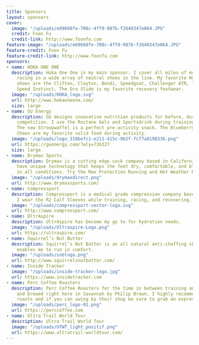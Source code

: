```yaml
---
title: Sponsors
layout: sponsors
cover:
  image: "/uploads/e69668fe-708c-4ff9-987b-f2640347e064.JPG"
  credit: Foon Fu
  credit-link: http://www.foonfu.com
feature-image: "/uploads/e69668fe-708c-4ff9-987b-f2640347e064.JPG"
feature-credit: Foon Fu
feature-credit-link: http://www.foonfu.com
sponsors:
- name: HOKA ONE ONE
  description: Hoka One One is my main sponsor. I cover all miles of my training and
    racing in a wide array of neutral shoes in the line. My favorite Hoka One One
    shoes are the Clifton, Clayton, Bondi, Speedgoat, Challenger ATR, Tracer, and
    Speed Instinct. The Ora Slide is my favorite recovery footwear.
  image: "/uploads/HOKA_logo.svg"
  url: http://www.hokaoneone.com/
  size: large
- name: GU Energy
  description: GU designs innovative nutrition products for before, during, and after
    competition. I use the Roctane Gels and Sportsdrink during training and racing.
    The new Stroopwaffel is a perfect pre-activity snack. The Blueberry Pomegranate
    Chews are my favorite solid food during activity.
  image: "/uploads/logo_318befc1-e211-415c-962f-fcf7a8198336.png"
  url: https://guenergy.com/?wly=726327
  size: large
- name: Drymax Sports
  description: Drymax is a cutting edge sock company based in California. The socks
    have unique technology that keeps the feet dry, comfortable, and blister free
    in all conditions. Try the Max Protection Running and Hot Weather Running models.
  image: "/uploads/drymaxdirect.png"
  url: http://www.drymaxsports.com/
- name: Compressport
  description: Compressport is a medical grade compression company based in Switzerland.
    I wear the R2 Calf Sleeves while training, racing, and recovering.
  image: "/uploads/compressport-vector-logo.svg"
  url: http://www.compressport.com/
- name: UltrAspire
  description: UltrAspire has become my go to for hydration needs.
  image: "/uploads/Ultraspire-Logo.png"
  url: https://ultraspire.com/
- name: Squirrel’s Nut Butter
  description: Squirrel’s Nut Butter is an all natural anti-chaffing skin salve that
    enables me to run in comfort.
  image: "/uploads/snblogo.png"
  url: http://www.squirrelsnutbutter.com/
- name: Inside Tracker
  image: "/uploads/inside-tracker-logo.jpg"
  url: https://www.insidetracker.com
- name: Perc Coffee Roasters
  description: Perc Coffee Roasters for the time in between training and racing. Roasted
    and brewed right here in Savannah by Philip Brown. I highly recommend their Ethopian
    roasts and if you can swing by their shop be sure to grab an espresso tonic.
  image: "/uploads/perc_logo-01.png"
  url: https://perccoffee.com
- name: Ultra Trail World Tour
  description: Ultra Trail World Tour
  image: "/uploads/UTWT_light_positif.png"
  url: https://www.ultratrail-worldtour.com/
---
```


